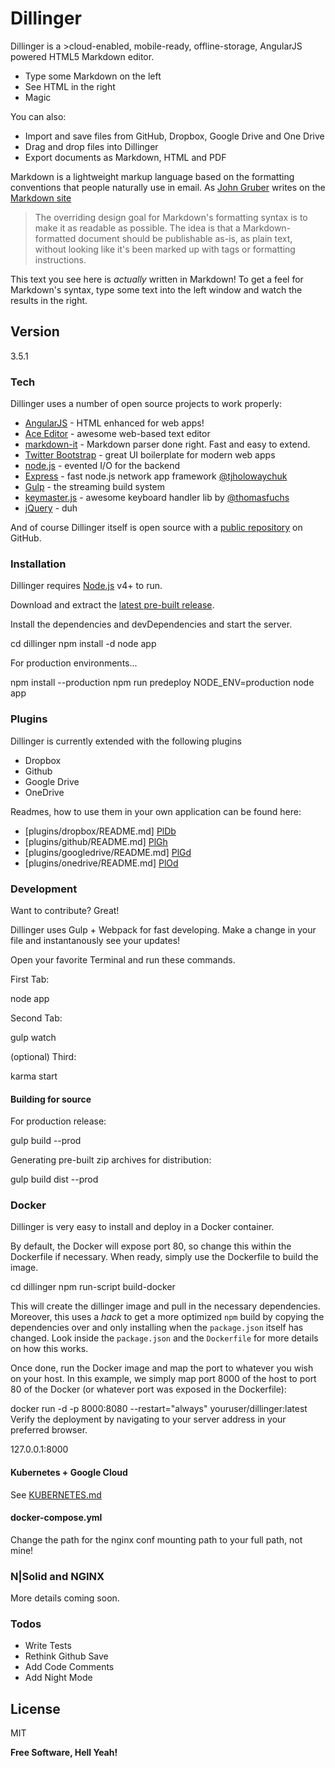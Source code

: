 # Dillinger

Dillinger is a >cloud-enabled, mobile-ready, offline-storage, AngularJS powered HTML5 Markdown editor.

- Type some Markdown on the left
- See HTML in the right
- Magic

You can also:

- Import and save files from GitHub, Dropbox, Google Drive and One Drive
- Drag and drop files into Dillinger
- Export documents as Markdown, HTML and PDF

Markdown is a lightweight markup language based on the formatting conventions that people naturally use in email.  As [John Gruber] writes on the [Markdown site][df1]

> The overriding design goal for Markdown's
> formatting syntax is to make it as readable
> as possible. The idea is that a
> Markdown-formatted document should be
> publishable as-is, as plain text, without
> looking like it's been marked up with tags
> or formatting instructions.

This text you see here is *actually* written in Markdown! To get a feel for Markdown's syntax, type some text into the left window and watch the results in the right.

## Version

3.5.1

### Tech

Dillinger uses a number of open source projects to work properly:

- [AngularJS] - HTML enhanced for web apps!
- [Ace Editor] - awesome web-based text editor
- [markdown-it] - Markdown parser done right. Fast and easy to extend.
- [Twitter Bootstrap] - great UI boilerplate for modern web apps
- [node.js] - evented I/O for the backend
- [Express] - fast node.js network app framework [@tjholowaychuk]
- [Gulp] - the streaming build system
- [keymaster.js] - awesome keyboard handler lib by [@thomasfuchs]
- [jQuery] - duh

And of course Dillinger itself is open source with a [public repository][dill]
 on GitHub.

### Installation

Dillinger requires [Node.js](https://nodejs.org/) v4+ to run.

Download and extract the [latest pre-built release](https://github.com/joemccann/dillinger/releases).

Install the dependencies and devDependencies and start the server.

cd dillinger
npm install -d
node app

For production environments...

npm install --production
npm run predeploy
NODE_ENV=production node app

### Plugins

Dillinger is currently extended with the following plugins

- Dropbox
- Github
- Google Drive
- OneDrive

Readmes, how to use them in your own application can be found here:

- [plugins/dropbox/README.md] [PlDb]
- [plugins/github/README.md] [PlGh]
- [plugins/googledrive/README.md] [PlGd]
- [plugins/onedrive/README.md] [PlOd]

### Development

Want to contribute? Great!

Dillinger uses Gulp + Webpack for fast developing.
Make a change in your file and instantanously see your updates!

Open your favorite Terminal and run these commands.

First Tab:

node app

Second Tab:

gulp watch

(optional) Third:

karma start

#### Building for source

For production release:

gulp build --prod

Generating pre-built zip archives for distribution:

gulp build dist --prod

### Docker

Dillinger is very easy to install and deploy in a Docker container.

By default, the Docker will expose port 80, so change this within the Dockerfile if necessary. When ready, simply use the Dockerfile to build the image.

cd dillinger
npm run-script build-docker

This will create the dillinger image and pull in the necessary dependencies. Moreover, this uses a *hack* to get a more optimized `npm` build by copying the dependencies over and only installing when the `package.json` itself has changed.  Look inside the `package.json` and the `Dockerfile` for more details on how this works.

Once done, run the Docker image and map the port to whatever you wish on your host. In this example, we simply map port 8000 of the host to port 80 of the Docker (or whatever port was exposed in the Dockerfile):

docker run -d -p 8000:8080 --restart="always" youruser/dillinger:latest
Verify the deployment by navigating to your server address in your preferred browser.

127.0.0.1:8000

#### Kubernetes + Google Cloud

See [KUBERNETES.md](https://github.com/joemccann/dillinger/KUBERNETES.md)

#### docker-compose.yml

Change the path for the nginx conf mounting path to your full path, not mine!

### N|Solid and NGINX

More details coming soon.

### Todos

- Write Tests
- Rethink Github Save
- Add Code Comments
- Add Night Mode

## License

MIT

**Free Software, Hell Yeah!**

[//]: # (These are reference links used in the body of this note and get stripped out when the markdown processor does its job. There is no need to format nicely because it shouldn't be seen. Thanks SO - http://stackoverflow.com/questions/4823468/store-comments-in-markdown-syntax)

[dill]: <https://github.com/joemccann/dillinger>
[john gruber]: <http://daringfireball.net>
[@thomasfuchs]: <http://twitter.com/thomasfuchs>
[df1]: <http://daringfireball.net/projects/markdown/>
[markdown-it]: <https://github.com/markdown-it/markdown-it>
[Ace Editor]: <http://ace.ajax.org>
[node.js]: <http://nodejs.org>
[Twitter Bootstrap]: <http://twitter.github.com/bootstrap/>
[keymaster.js]: <https://github.com/madrobby/keymaster>
[jQuery]: <http://jquery.com>
[@tjholowaychuk]: <http://twitter.com/tjholowaychuk>
[express]: <http://expressjs.com>
[AngularJS]: <http://angularjs.org>
[Gulp]: <http://gulpjs.com>

[PlDb]: <https://github.com/joemccann/dillinger/tree/master/plugins/dropbox/README.md>
[PlGh]: <https://github.com/joemccann/dillinger/tree/master/plugins/github/README.md>
[PlGd]: <https://github.com/joemccann/dillinger/tree/master/plugins/googledrive/README.md>
[PlOd]: <https://github.com/joemccann/dillinger/tree/master/plugins/onedrive/README.md>
